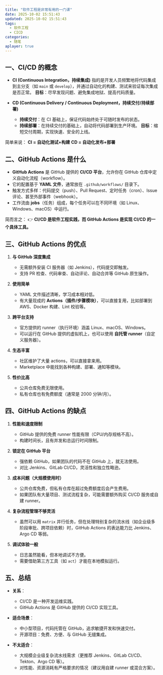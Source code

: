 ```yaml
---
title: "软件工程是非常有用的一门课"
date: 2025-10-02 15:51:43
updated: 2025-10-02 15:51:43
tags:
  - 软件工程
  - CICD
categories:
  - 随笔
aplayer: true
---
```


## 一、CI/CD 的概念

* **CI (Continuous Integration，持续集成)**
  指的是开发人员频繁地将代码集成到主分支（如 `main` 或 `develop`），并通过自动化的构建、测试来验证每次集成是否正常。
  **目标**：尽早发现问题、避免集成地狱、提高代码质量。

* **CD (Continuous Delivery / Continuous Deployment，持续交付/持续部署)**

  * **持续交付**：在 CI 基础上，保证代码始终处于可随时发布的状态。
  * **持续部署**：在持续交付的基础上，自动将代码部署到生产环境。
    **目标**：缩短交付周期，实现快速、安全的上线。

简单来说：
**CI = 自动化测试+构建**
**CD = 自动化发布+部署**


## 二、GitHub Actions 是什么

* **GitHub Actions** 是 GitHub 提供的 **CI/CD 平台**，允许你在 GitHub 仓库中定义自动化流程（workflow）。
* 它的配置基于 **YAML 文件**，通常放在 `.github/workflows/` 目录下。
* 触发方式多样：代码提交（push）、Pull Request、定时任务（cron）、Issue 评论、甚至外部事件（webhook）。
* 工作流由 **jobs**（任务）组成，每个任务可以在不同环境（如 Linux、Windows、macOS）中运行。

简而言之：
👉 **CI/CD 是软件工程实践，而 GitHub Actions 是实现 CI/CD 的一个具体工具。**


## 三、GitHub Actions 的优点

1. **与 GitHub 深度集成**

   * 无需额外安装 CI 服务器（如 Jenkins），代码提交即触发。
   * 支持 PR 检查、代码审查、自动评论、自动合并等 GitHub 原生操作。

2. **使用简单**

   * YAML 文件描述清晰，学习成本相对低。
   * 有大量现成的 **Actions（插件/步骤模块）**，可以直接复用，比如部署到 AWS、Docker 构建、Lint 校验等。

3. **跨平台支持**

   * 官方提供的 runner（执行环境）涵盖 Linux、macOS、Windows。
   * 可以运行在 GitHub 提供的虚拟机上，也可以使用 **自托管 runner**（自定义服务器）。

4. **生态丰富**

   * 社区维护了大量 actions，可以直接拿来用。
   * Marketplace 中能找到各种构建、部署、通知等模块。

5. **性价比高**

   * 公共仓库免费无限使用。
   * 私有仓库也有免费额度（通常是 2000 分钟/月）。


## 四、GitHub Actions 的缺点

1. **性能和速度限制**

   * GitHub 提供的免费 runner 性能有限（CPU/内存规格不高）。
   * 构建时间长，且有并发和总运行时间限制。

2. **锁定在 GitHub 平台**

   * 强依赖 GitHub，如果团队的代码不在 GitHub 上，就无法使用。
   * 对比 Jenkins、GitLab CI/CD，灵活性和独立性略逊。

3. **成本问题（大规模使用时）**

   * 公共仓库免费，但私有仓库在超过免费额度后会产生费用。
   * 如果团队有大量项目、测试流程复杂，可能需要额外购买 CI/CD 服务或自建 runner。

4. **复杂流程管理不够灵活**

   * 虽然可以用 `matrix` 并行任务，但在处理特别复杂的流水线（如企业级多阶段审批、跨项目依赖）时，GitHub Actions 的表达能力比 Jenkins、Argo CD 等弱。

5. **调试体验一般**

   * 日志虽然能看，但本地调试不方便。
   * 需要借助第三方工具（如 `act`）才能在本地模拟运行。


## 五、总结

* **关系**：

  * CI/CD 是一种开发运维实践。
  * GitHub Actions 是 GitHub 提供的 CI/CD 实现工具。
* **适合场景**：

  * 中小型项目，代码托管在 GitHub，追求敏捷开发和快速交付。
  * 开源项目：免费、方便、与 GitHub 无缝集成。
* **不太适合**：

  * 大规模企业级复杂流水线需求（更推荐 Jenkins、GitLab CI/CD、Tekton、Argo CD 等）。
  * 对性能、资源消耗有严格要求的情况（建议用自建 runner 或混合方案）。

